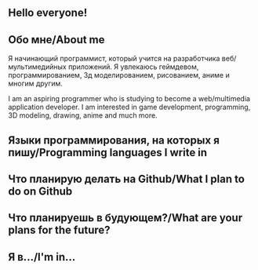 ## Hello everyone!
## Обо мне/About me
Я начинающий программист, который учится на разработчика веб/мультимедийных приложений.
Я увлекаюсь геймдевом, программированием, 3д моделированием, рисованием, аниме и многим другим.

I am an aspiring programmer who is studying to become a web/multimedia application developer.
I am interested in game development, programming, 3D modeling, drawing, anime and much more.
## Языки программирования, на которых я пишу/Programming languages ​​I write in
## Что планирую делать на Github/What I plan to do on Github
## Что планируешь в будующем?/What are your plans for the future?
## Я в.../I'm in...
